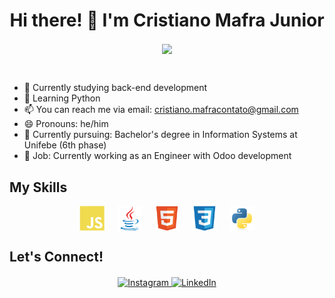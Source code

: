 <h1 align="center">Hi there! 👋 I'm Cristiano Mafra Junior</h1>

<p align="center">
  <img width='50%' align="center" src="https://www.excelptp.com/wp-content/themes/excelptp-cms-new/assets/images/accomodation/rocket.gif" width="130">
</p>
<br>

- 🔭 Currently studying back-end development
- 🌱 Learning Python
- 📫 You can reach me via email: cristiano.mafracontato@gmail.com
- 😄 Pronouns: he/him
- 🧑 Currently pursuing: Bachelor's degree in Information Systems at Unifebe (6th phase)
- 💼 Job: Currently working as an Engineer with Odoo development
  


## My Skills

<div style="display: flex; gap: 20px; align-items: center; justify-content: center;">
  <img alt="JavaScript" height="40" src="https://raw.githubusercontent.com/devicons/devicon/master/icons/javascript/javascript-plain.svg">
  <img alt="Java" height="40" src="https://raw.githubusercontent.com/devicons/devicon/master/icons/java/java-original.svg">
  <img alt="HTML5" height="40" src="https://raw.githubusercontent.com/devicons/devicon/master/icons/html5/html5-original.svg">
  <img alt="CSS3" height="40" src="https://raw.githubusercontent.com/devicons/devicon/master/icons/css3/css3-original.svg">
  <img alt="Python" height="40" src="https://raw.githubusercontent.com/devicons/devicon/master/icons/python/python-original.svg">
</div>

## Let's Connect!

<div align="center" style="margin-top: 20px;">
  <a href="https://www.instagram.com/cristiano_junior03/" target="_blank">
    <img src="https://img.shields.io/badge/-Instagram-%23E4405F?style=for-the-badge&logo=instagram&logoColor=white" alt="Instagram">
  </a>
  <a href="https://www.linkedin.com/in/cristiano-mafra-junior-887aab285/" target="_blank">
    <img src="https://img.shields.io/badge/-LinkedIn-%230077B5?style=for-the-badge&logo=linkedin&logoColor=white" alt="LinkedIn">
  </a>
</div>
